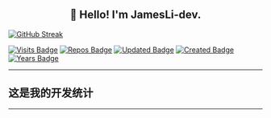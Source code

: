<h2 align="center">👋 Hello! I'm JamesLi-dev.</h2>

[![GitHub Streak](https://github-readme-streak-stats.herokuapp.com/?user=JamesLi-dev)](https://git.io/streak-stats)

<!-- 访问人数 -->
[![Visits Badge](https://badges.pufler.dev/visits/JamesLi-dev/JamesLi-dev)](https://badges.pufler.dev) <!-- 项目数 -->[![Repos Badge](https://badges.pufler.dev/repos/JamesLi-dev)](https://badges.pufler.dev) <!-- 更新时间 -->[![Updated Badge](https://badges.pufler.dev/updated/JamesLi-dev/JamesLi-dev)](https://badges.pufler.dev) <!-- 创建时间 -->[![Created Badge](https://badges.pufler.dev/created/JamesLi-dev/JamesLi-dev)](https://badges.pufler.dev) <!-- github年份 -->[![Years Badge](https://badges.pufler.dev/years/JamesLi-dev)](https://badges.pufler.dev)

-------

## 这是我的开发统计

<!--START_SECTION:waka-->
<!--END_SECTION:waka-->

-------

<!--START_SECTION:activity-->

<!--END_SECTION:activity-->
